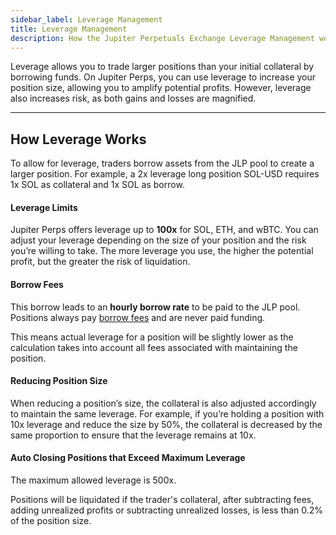 ```yaml
---
sidebar_label: Leverage Management  
title: Leverage Management
description: How the Jupiter Perpetuals Exchange Leverage Management works
---
```


<head>
    <title>Perps: Leverage Management</title>
    <meta name="twitter:card" content="summary" />
</head>

Leverage allows you to trade larger positions than your initial collateral by borrowing funds. On Jupiter Perps, you can use leverage to increase your position size, allowing you to amplify potential profits. However, leverage also increases risk, as both gains and losses are magnified.

---

## How Leverage Works

To allow for leverage, traders borrow assets from the JLP pool to create a larger position. For example, a 2x leverage long position SOL-USD requires 1x SOL as collateral and 1x SOL as borrow.

#### Leverage Limits

Jupiter Perps offers leverage up to **100x** for SOL, ETH, and wBTC. You can adjust your leverage depending on the size of your position and the risk you’re willing to take. The more leverage you use, the higher the potential profit, but the greater the risk of liquidation.

#### Borrow Fees

This borrow leads to an **hourly borrow rate** to be paid to the JLP pool. Positions always pay [borrow fees](./fees) and are never paid funding.

This means actual leverage for a position will be slightly lower as the calculation takes into account all fees associated with maintaining the position.

#### Reducing Position Size
When reducing a position’s size, the collateral is also adjusted accordingly to maintain the same leverage. For example, if you’re holding a position with 10x leverage and reduce the size by 50%, the collateral is decreased by the same proportion to ensure that the leverage remains at 10x.

#### Auto Closing Positions that Exceed Maximum Leverage

The maximum allowed leverage is 500x.

Positions will be liquidated if the trader's collateral, after subtracting fees, adding unrealized profits or subtracting unrealized losses, is less than 0.2% of the position size.
